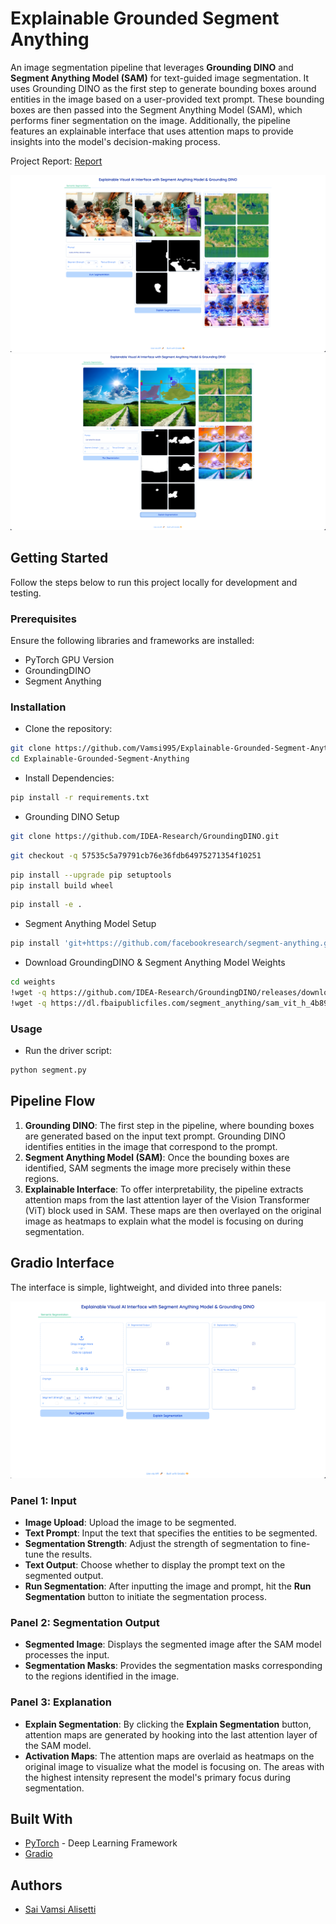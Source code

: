 # Explainable Grounded Segment Anything
An image segmentation pipeline that leverages **Grounding DINO** and **Segment Anything Model (SAM)** for text-guided image segmentation. It uses Grounding DINO as the first step to generate bounding boxes around entities in the image based on a user-provided text prompt. These bounding boxes are then passed into the Segment Anything Model (SAM), which performs finer segmentation on the image. Additionally, the pipeline features an explainable interface that uses attention maps to provide insights into the model's decision-making process.

Project Report: [Report](/Creating_a_Visual_Explainable_AI_Interface_with_Grounded_Segment_Anything_Report.pdf)

![Kids](/images/kids.png)
![Diverse](/images/diverse.png)



## Getting Started
Follow the steps below to run this project locally for development and testing.

### Prerequisites
Ensure the following libraries and frameworks are installed:

- PyTorch GPU Version
- GroundingDINO
- Segment Anything


### Installation
- Clone the repository:

```bash
git clone https://github.com/Vamsi995/Explainable-Grounded-Segment-Anything.git
cd Explainable-Grounded-Segment-Anything
```

- Install Dependencies:
```bash
pip install -r requirements.txt
```

- Grounding DINO Setup
```bash
git clone https://github.com/IDEA-Research/GroundingDINO.git
```

```bash
git checkout -q 57535c5a79791cb76e36fdb64975271354f10251
```

```bash
pip install --upgrade pip setuptools
pip install build wheel
```

```bash
pip install -e .
```

- Segment Anything Model Setup
```bash
pip install 'git+https://github.com/facebookresearch/segment-anything.git'
```

- Download GroundingDINO & Segment Anything Model Weights

```bash
cd weights
!wget -q https://github.com/IDEA-Research/GroundingDINO/releases/download/v0.1.0-alpha/groundingdino_swint_ogc.pth
!wget -q https://dl.fbaipublicfiles.com/segment_anything/sam_vit_h_4b8939.pth
```

### Usage

- Run the driver script:

```bash
python segment.py
```






## Pipeline Flow
1. **Grounding DINO**: The first step in the pipeline, where bounding boxes are generated based on the input text prompt. Grounding DINO identifies entities in the image that correspond to the prompt.
2. **Segment Anything Model (SAM)**: Once the bounding boxes are identified, SAM segments the image more precisely within these regions.
3. **Explainable Interface**: To offer interpretability, the pipeline extracts attention maps from the last attention layer of the Vision Transformer (ViT) block used in SAM. These maps are then overlayed on the original image as heatmaps to explain what the model is focusing on during segmentation.

## Gradio Interface
The interface is simple, lightweight, and divided into three panels:

![Interface](/images/Interface.png)

### Panel 1: Input
- **Image Upload**: Upload the image to be segmented.
- **Text Prompt**: Input the text that specifies the entities to be segmented.
- **Segmentation Strength**: Adjust the strength of segmentation to fine-tune the results.
- **Text Output**: Choose whether to display the prompt text on the segmented output.
- **Run Segmentation**: After inputting the image and prompt, hit the **Run Segmentation** button to initiate the segmentation process.

### Panel 2: Segmentation Output
- **Segmented Image**: Displays the segmented image after the SAM model processes the input.
- **Segmentation Masks**: Provides the segmentation masks corresponding to the regions identified in the image.

### Panel 3: Explanation
- **Explain Segmentation**: By clicking the **Explain Segmentation** button, attention maps are generated by hooking into the last attention layer of the SAM model.
- **Activation Maps**: The attention maps are overlaid as heatmaps on the original image to visualize what the model is focusing on. The areas with the highest intensity represent the model's primary focus during segmentation.

## Built With

* [PyTorch](https://pytorch.org/) - Deep Learning Framework
* [Gradio](https://www.gradio.app/)

## Authors
- [Sai Vamsi Alisetti](https://github.com/Vamsi995)
